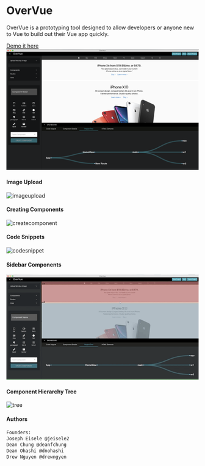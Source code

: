 # OverVue
OverVue is a prototyping tool designed to allow developers or anyone new to Vue to build out their Vue app quickly.

[Demo it here](https://amplify-deployment.dq4eip9uld1pf.amplifyapp.com/#/)
![screenshot](https://github.com/drewngyen/OverVue/blob/master/screenshot.png?raw=true)
#### Image Upload
![imageupload](https://github.com/drewngyen/OverVue/blob/master/upload-image-drawers.gif?raw=true)
#### Creating Components
![createcomponent](https://github.com/drewngyen/OverVue/blob/master/component%20creation.gif?raw=true)
#### Code Snippets
![codesnippet](https://github.com/drewngyen/OverVue/blob/master/snippets-active-component.gif?raw=true)
#### Sidebar Components
![sidebar](https://raw.githubusercontent.com/drewngyen/OverVue/master/sidebar-components-routes.gif)
#### Component Hierarchy Tree
![tree](https://github.com/drewngyen/OverVue/blob/master/HTML-elements-tree-rerender.gif?raw=true)
#### Authors
```
Founders: 
Joseph Eisele @jeisele2
Dean Chung @deanfchung
Dean Ohashi @dnohashi
Drew Nguyen @drewngyen
```
